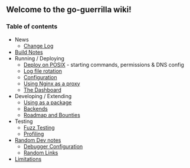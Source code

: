 ## Welcome to the go-guerrilla wiki!

### Table of contents

- News
   - [Change Log](https://github.com/phires/go-guerrilla/wiki/Change-Log)
- [Build Notes](https://github.com/phires/go-guerrilla/wiki/Build-Notes)
- Running / Deploying
   - [Deploy on POSIX](https://github.com/phires/go-guerrilla/wiki/Deploying-on-a-POSIX-system) - starting commands, permissions & DNS config
   - [Log file rotation](https://github.com/phires/go-guerrilla/wiki/Automatic-log-file-management-with-logrotate)
   - [Configuration](https://github.com/phires/go-guerrilla/wiki/Configuration)
   - [Using Nginx as a proxy](https://github.com/phires/go-guerrilla/wiki/Using-Nginx-as-a-proxy)
   - [The Dashboard](https://github.com/phires/go-guerrilla/wiki/The-Dashboard)
- Developing / Extending
   - [Using as a package](https://github.com/phires/go-guerrilla/wiki/API-&-Using-as-a-package)
   - [Backends](https://github.com/phires/go-guerrilla/wiki/Backends,-configuring-and-extending)
   - [Roadmap and Bounties](https://github.com/phires/go-guerrilla/wiki/Roadmap-and-Bounties)
- Testing
   - [Fuzz Testing](https://github.com/phires/go-guerrilla/wiki/Fuzz-testing)
   - [Profiling](https://github.com/phires/go-guerrilla/wiki/Profiling)
- [Random Dev notes](https://github.com/phires/go-guerrilla/wiki/Dev-Notes)
   - [Debugger Configuration](https://github.com/phires/go-guerrilla/wiki/Dev-Notes#debugger-configuration)
   - [Random Links](https://github.com/phires/go-guerrilla/wiki/Dev-Notes#random-links)
- [Limitations](https://github.com/phires/go-guerrilla/wiki/Limitations)

